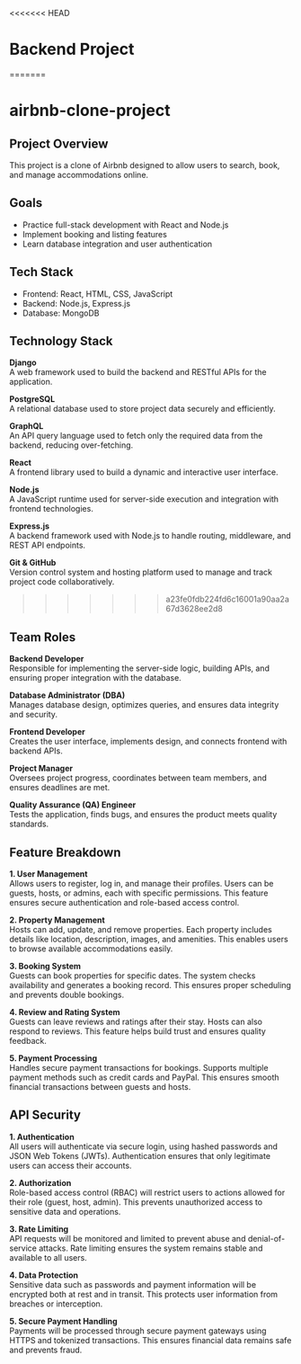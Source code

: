 <<<<<<< HEAD
# Backend Project
=======
# airbnb-clone-project
## Project Overview
This project is a clone of Airbnb designed to allow users to search, book, and manage accommodations online.

## Goals
- Practice full-stack development with React and Node.js
- Implement booking and listing features
- Learn database integration and user authentication

## Tech Stack
- Frontend: React, HTML, CSS, JavaScript
- Backend: Node.js, Express.js
- Database: MongoDB
## Technology Stack

**Django**  
A web framework used to build the backend and RESTful APIs for the application.

**PostgreSQL**  
A relational database used to store project data securely and efficiently.

**GraphQL**  
An API query language used to fetch only the required data from the backend, reducing over-fetching.

**React**  
A frontend library used to build a dynamic and interactive user interface.

**Node.js**  
A JavaScript runtime used for server-side execution and integration with frontend technologies.

**Express.js**  
A backend framework used with Node.js to handle routing, middleware, and REST API endpoints.

**Git & GitHub**  
Version control system and hosting platform used to manage and track project code collaboratively.

>>>>>>> a23fe0fdb224fd6c16001a90aa2a67d3628ee2d8
## Team Roles

**Backend Developer**  
Responsible for implementing the server-side logic, building APIs, and ensuring proper integration with the database.

**Database Administrator (DBA)**  
Manages database design, optimizes queries, and ensures data integrity and security.

**Frontend Developer**  
Creates the user interface, implements design, and connects frontend with backend APIs.

**Project Manager**  
Oversees project progress, coordinates between team members, and ensures deadlines are met.

**Quality Assurance (QA) Engineer**  
Tests the application, finds bugs, and ensures the product meets quality standards.
## Feature Breakdown

**1. User Management**  
Allows users to register, log in, and manage their profiles. Users can be guests, hosts, or admins, each with specific permissions. This feature ensures secure authentication and role-based access control.

**2. Property Management**  
Hosts can add, update, and remove properties. Each property includes details like location, description, images, and amenities. This enables users to browse available accommodations easily.

**3. Booking System**  
Guests can book properties for specific dates. The system checks availability and generates a booking record. This ensures proper scheduling and prevents double bookings.

**4. Review and Rating System**  
Guests can leave reviews and ratings after their stay. Hosts can also respond to reviews. This feature helps build trust and ensures quality feedback.

**5. Payment Processing**  
Handles secure payment transactions for bookings. Supports multiple payment methods such as credit cards and PayPal. This ensures smooth financial transactions between guests and hosts.
## API Security

**1. Authentication**  
All users will authenticate via secure login, using hashed passwords and JSON Web Tokens (JWTs). Authentication ensures that only legitimate users can access their accounts.

**2. Authorization**  
Role-based access control (RBAC) will restrict users to actions allowed for their role (guest, host, admin). This prevents unauthorized access to sensitive data and operations.

**3. Rate Limiting**  
API requests will be monitored and limited to prevent abuse and denial-of-service attacks. Rate limiting ensures the system remains stable and available to all users.

**4. Data Protection**  
Sensitive data such as passwords and payment information will be encrypted both at rest and in transit. This protects user information from breaches or interception.

**5. Secure Payment Handling**  
Payments will be processed through secure payment gateways using HTTPS and tokenized transactions. This ensures financial data remains safe and prevents fraud.
